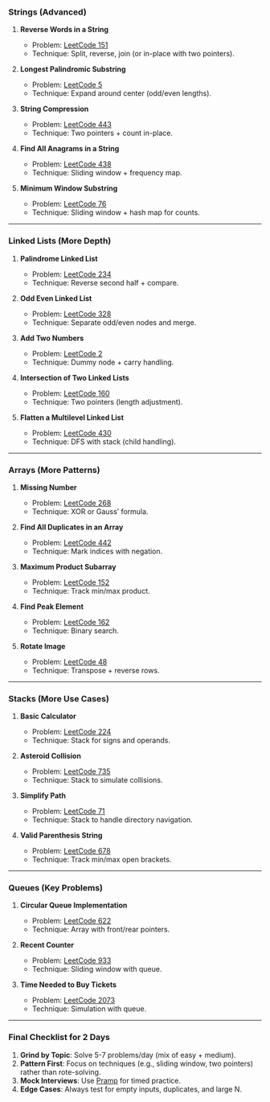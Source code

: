

### **Strings (Advanced)**
1. **Reverse Words in a String**  
   - Problem: [LeetCode 151](https://leetcode.com/problems/reverse-words-in-a-string/)  
   - Technique: Split, reverse, join (or in-place with two pointers).  

2. **Longest Palindromic Substring**  
   - Problem: [LeetCode 5](https://leetcode.com/problems/longest-palindromic-substring/)  
   - Technique: Expand around center (odd/even lengths).  

3. **String Compression**  
   - Problem: [LeetCode 443](https://leetcode.com/problems/string-compression/)  
   - Technique: Two pointers + count in-place.  

4. **Find All Anagrams in a String**  
   - Problem: [LeetCode 438](https://leetcode.com/problems/find-all-anagrams-in-a-string/)  
   - Technique: Sliding window + frequency map.  

5. **Minimum Window Substring**  
   - Problem: [LeetCode 76](https://leetcode.com/problems/minimum-window-substring/)  
   - Technique: Sliding window + hash map for counts.  

---

### **Linked Lists (More Depth)**
1. **Palindrome Linked List**  
   - Problem: [LeetCode 234](https://leetcode.com/problems/palindrome-linked-list/)  
   - Technique: Reverse second half + compare.  

2. **Odd Even Linked List**  
   - Problem: [LeetCode 328](https://leetcode.com/problems/odd-even-linked-list/)  
   - Technique: Separate odd/even nodes and merge.  

3. **Add Two Numbers**  
   - Problem: [LeetCode 2](https://leetcode.com/problems/add-two-numbers/)  
   - Technique: Dummy node + carry handling.  

4. **Intersection of Two Linked Lists**  
   - Problem: [LeetCode 160](https://leetcode.com/problems/intersection-of-two-linked-lists/)  
   - Technique: Two pointers (length adjustment).  

5. **Flatten a Multilevel Linked List**  
   - Problem: [LeetCode 430](https://leetcode.com/problems/flatten-a-multilevel-doubly-linked-list/)  
   - Technique: DFS with stack (child handling).  

---

### **Arrays (More Patterns)**
1. **Missing Number**  
   - Problem: [LeetCode 268](https://leetcode.com/problems/missing-number/)  
   - Technique: XOR or Gauss’ formula.  

2. **Find All Duplicates in an Array**  
   - Problem: [LeetCode 442](https://leetcode.com/problems/find-all-duplicates-in-an-array/)  
   - Technique: Mark indices with negation.  

3. **Maximum Product Subarray**  
   - Problem: [LeetCode 152](https://leetcode.com/problems/maximum-product-subarray/)  
   - Technique: Track min/max product.  

4. **Find Peak Element**  
   - Problem: [LeetCode 162](https://leetcode.com/problems/find-peak-element/)  
   - Technique: Binary search.  

5. **Rotate Image**  
   - Problem: [LeetCode 48](https://leetcode.com/problems/rotate-image/)  
   - Technique: Transpose + reverse rows.  

---

### **Stacks (More Use Cases)**
1. **Basic Calculator**  
   - Problem: [LeetCode 224](https://leetcode.com/problems/basic-calculator/)  
   - Technique: Stack for signs and operands.  

2. **Asteroid Collision**  
   - Problem: [LeetCode 735](https://leetcode.com/problems/asteroid-collision/)  
   - Technique: Stack to simulate collisions.  

3. **Simplify Path**  
   - Problem: [LeetCode 71](https://leetcode.com/problems/simplify-path/)  
   - Technique: Stack to handle directory navigation.  

4. **Valid Parenthesis String**  
   - Problem: [LeetCode 678](https://leetcode.com/problems/valid-parenthesis-string/)  
   - Technique: Track min/max open brackets.  

---

### **Queues (Key Problems)**
1. **Circular Queue Implementation**  
   - Problem: [LeetCode 622](https://leetcode.com/problems/design-circular-queue/)  
   - Technique: Array with front/rear pointers.  

2. **Recent Counter**  
   - Problem: [LeetCode 933](https://leetcode.com/problems/number-of-recent-calls/)  
   - Technique: Sliding window with queue.  

3. **Time Needed to Buy Tickets**  
   - Problem: [LeetCode 2073](https://leetcode.com/problems/time-needed-to-buy-tickets/)  
   - Technique: Simulation with queue.  

---

### **Final Checklist for 2 Days**  
1. **Grind by Topic**: Solve 5-7 problems/day (mix of easy + medium).  
2. **Pattern First**: Focus on techniques (e.g., sliding window, two pointers) rather than rote-solving.  
3. **Mock Interviews**: Use [Pramp](https://www.pramp.com/) for timed practice.  
4. **Edge Cases**: Always test for empty inputs, duplicates, and large N.  

